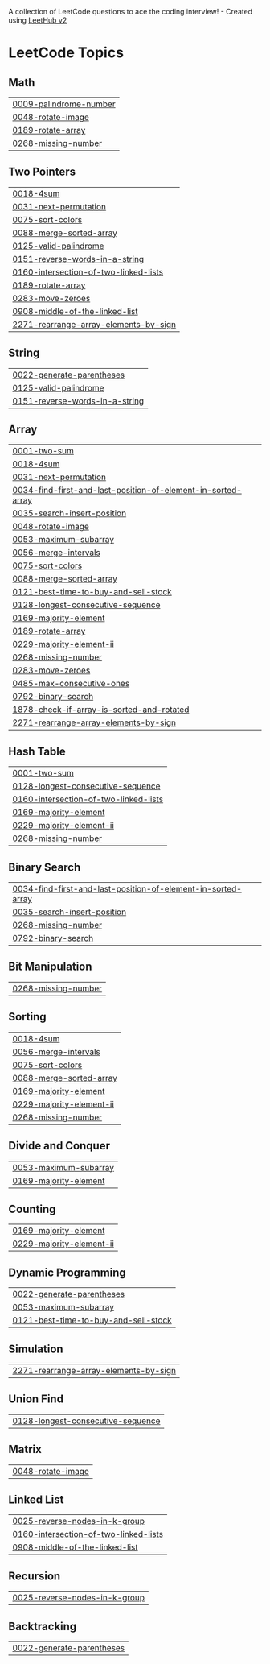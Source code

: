 A collection of LeetCode questions to ace the coding interview! - Created using [LeetHub v2](https://github.com/arunbhardwaj/LeetHub-2.0)
<!---LeetCode Topics Start-->
# LeetCode Topics
## Math
|  |
| ------- |
| [0009-palindrome-number](https://github.com/Agnish07/agnishleetcode/tree/master/0009-palindrome-number) |
| [0048-rotate-image](https://github.com/Agnish07/agnishleetcode/tree/master/0048-rotate-image) |
| [0189-rotate-array](https://github.com/Agnish07/agnishleetcode/tree/master/0189-rotate-array) |
| [0268-missing-number](https://github.com/Agnish07/agnishleetcode/tree/master/0268-missing-number) |
## Two Pointers
|  |
| ------- |
| [0018-4sum](https://github.com/Agnish07/agnishleetcode/tree/master/0018-4sum) |
| [0031-next-permutation](https://github.com/Agnish07/agnishleetcode/tree/master/0031-next-permutation) |
| [0075-sort-colors](https://github.com/Agnish07/agnishleetcode/tree/master/0075-sort-colors) |
| [0088-merge-sorted-array](https://github.com/Agnish07/agnishleetcode/tree/master/0088-merge-sorted-array) |
| [0125-valid-palindrome](https://github.com/Agnish07/agnishleetcode/tree/master/0125-valid-palindrome) |
| [0151-reverse-words-in-a-string](https://github.com/Agnish07/agnishleetcode/tree/master/0151-reverse-words-in-a-string) |
| [0160-intersection-of-two-linked-lists](https://github.com/Agnish07/agnishleetcode/tree/master/0160-intersection-of-two-linked-lists) |
| [0189-rotate-array](https://github.com/Agnish07/agnishleetcode/tree/master/0189-rotate-array) |
| [0283-move-zeroes](https://github.com/Agnish07/agnishleetcode/tree/master/0283-move-zeroes) |
| [0908-middle-of-the-linked-list](https://github.com/Agnish07/agnishleetcode/tree/master/0908-middle-of-the-linked-list) |
| [2271-rearrange-array-elements-by-sign](https://github.com/Agnish07/agnishleetcode/tree/master/2271-rearrange-array-elements-by-sign) |
## String
|  |
| ------- |
| [0022-generate-parentheses](https://github.com/Agnish07/agnishleetcode/tree/master/0022-generate-parentheses) |
| [0125-valid-palindrome](https://github.com/Agnish07/agnishleetcode/tree/master/0125-valid-palindrome) |
| [0151-reverse-words-in-a-string](https://github.com/Agnish07/agnishleetcode/tree/master/0151-reverse-words-in-a-string) |
## Array
|  |
| ------- |
| [0001-two-sum](https://github.com/Agnish07/agnishleetcode/tree/master/0001-two-sum) |
| [0018-4sum](https://github.com/Agnish07/agnishleetcode/tree/master/0018-4sum) |
| [0031-next-permutation](https://github.com/Agnish07/agnishleetcode/tree/master/0031-next-permutation) |
| [0034-find-first-and-last-position-of-element-in-sorted-array](https://github.com/Agnish07/agnishleetcode/tree/master/0034-find-first-and-last-position-of-element-in-sorted-array) |
| [0035-search-insert-position](https://github.com/Agnish07/agnishleetcode/tree/master/0035-search-insert-position) |
| [0048-rotate-image](https://github.com/Agnish07/agnishleetcode/tree/master/0048-rotate-image) |
| [0053-maximum-subarray](https://github.com/Agnish07/agnishleetcode/tree/master/0053-maximum-subarray) |
| [0056-merge-intervals](https://github.com/Agnish07/agnishleetcode/tree/master/0056-merge-intervals) |
| [0075-sort-colors](https://github.com/Agnish07/agnishleetcode/tree/master/0075-sort-colors) |
| [0088-merge-sorted-array](https://github.com/Agnish07/agnishleetcode/tree/master/0088-merge-sorted-array) |
| [0121-best-time-to-buy-and-sell-stock](https://github.com/Agnish07/agnishleetcode/tree/master/0121-best-time-to-buy-and-sell-stock) |
| [0128-longest-consecutive-sequence](https://github.com/Agnish07/agnishleetcode/tree/master/0128-longest-consecutive-sequence) |
| [0169-majority-element](https://github.com/Agnish07/agnishleetcode/tree/master/0169-majority-element) |
| [0189-rotate-array](https://github.com/Agnish07/agnishleetcode/tree/master/0189-rotate-array) |
| [0229-majority-element-ii](https://github.com/Agnish07/agnishleetcode/tree/master/0229-majority-element-ii) |
| [0268-missing-number](https://github.com/Agnish07/agnishleetcode/tree/master/0268-missing-number) |
| [0283-move-zeroes](https://github.com/Agnish07/agnishleetcode/tree/master/0283-move-zeroes) |
| [0485-max-consecutive-ones](https://github.com/Agnish07/agnishleetcode/tree/master/0485-max-consecutive-ones) |
| [0792-binary-search](https://github.com/Agnish07/agnishleetcode/tree/master/0792-binary-search) |
| [1878-check-if-array-is-sorted-and-rotated](https://github.com/Agnish07/agnishleetcode/tree/master/1878-check-if-array-is-sorted-and-rotated) |
| [2271-rearrange-array-elements-by-sign](https://github.com/Agnish07/agnishleetcode/tree/master/2271-rearrange-array-elements-by-sign) |
## Hash Table
|  |
| ------- |
| [0001-two-sum](https://github.com/Agnish07/agnishleetcode/tree/master/0001-two-sum) |
| [0128-longest-consecutive-sequence](https://github.com/Agnish07/agnishleetcode/tree/master/0128-longest-consecutive-sequence) |
| [0160-intersection-of-two-linked-lists](https://github.com/Agnish07/agnishleetcode/tree/master/0160-intersection-of-two-linked-lists) |
| [0169-majority-element](https://github.com/Agnish07/agnishleetcode/tree/master/0169-majority-element) |
| [0229-majority-element-ii](https://github.com/Agnish07/agnishleetcode/tree/master/0229-majority-element-ii) |
| [0268-missing-number](https://github.com/Agnish07/agnishleetcode/tree/master/0268-missing-number) |
## Binary Search
|  |
| ------- |
| [0034-find-first-and-last-position-of-element-in-sorted-array](https://github.com/Agnish07/agnishleetcode/tree/master/0034-find-first-and-last-position-of-element-in-sorted-array) |
| [0035-search-insert-position](https://github.com/Agnish07/agnishleetcode/tree/master/0035-search-insert-position) |
| [0268-missing-number](https://github.com/Agnish07/agnishleetcode/tree/master/0268-missing-number) |
| [0792-binary-search](https://github.com/Agnish07/agnishleetcode/tree/master/0792-binary-search) |
## Bit Manipulation
|  |
| ------- |
| [0268-missing-number](https://github.com/Agnish07/agnishleetcode/tree/master/0268-missing-number) |
## Sorting
|  |
| ------- |
| [0018-4sum](https://github.com/Agnish07/agnishleetcode/tree/master/0018-4sum) |
| [0056-merge-intervals](https://github.com/Agnish07/agnishleetcode/tree/master/0056-merge-intervals) |
| [0075-sort-colors](https://github.com/Agnish07/agnishleetcode/tree/master/0075-sort-colors) |
| [0088-merge-sorted-array](https://github.com/Agnish07/agnishleetcode/tree/master/0088-merge-sorted-array) |
| [0169-majority-element](https://github.com/Agnish07/agnishleetcode/tree/master/0169-majority-element) |
| [0229-majority-element-ii](https://github.com/Agnish07/agnishleetcode/tree/master/0229-majority-element-ii) |
| [0268-missing-number](https://github.com/Agnish07/agnishleetcode/tree/master/0268-missing-number) |
## Divide and Conquer
|  |
| ------- |
| [0053-maximum-subarray](https://github.com/Agnish07/agnishleetcode/tree/master/0053-maximum-subarray) |
| [0169-majority-element](https://github.com/Agnish07/agnishleetcode/tree/master/0169-majority-element) |
## Counting
|  |
| ------- |
| [0169-majority-element](https://github.com/Agnish07/agnishleetcode/tree/master/0169-majority-element) |
| [0229-majority-element-ii](https://github.com/Agnish07/agnishleetcode/tree/master/0229-majority-element-ii) |
## Dynamic Programming
|  |
| ------- |
| [0022-generate-parentheses](https://github.com/Agnish07/agnishleetcode/tree/master/0022-generate-parentheses) |
| [0053-maximum-subarray](https://github.com/Agnish07/agnishleetcode/tree/master/0053-maximum-subarray) |
| [0121-best-time-to-buy-and-sell-stock](https://github.com/Agnish07/agnishleetcode/tree/master/0121-best-time-to-buy-and-sell-stock) |
## Simulation
|  |
| ------- |
| [2271-rearrange-array-elements-by-sign](https://github.com/Agnish07/agnishleetcode/tree/master/2271-rearrange-array-elements-by-sign) |
## Union Find
|  |
| ------- |
| [0128-longest-consecutive-sequence](https://github.com/Agnish07/agnishleetcode/tree/master/0128-longest-consecutive-sequence) |
## Matrix
|  |
| ------- |
| [0048-rotate-image](https://github.com/Agnish07/agnishleetcode/tree/master/0048-rotate-image) |
## Linked List
|  |
| ------- |
| [0025-reverse-nodes-in-k-group](https://github.com/Agnish07/agnishleetcode/tree/master/0025-reverse-nodes-in-k-group) |
| [0160-intersection-of-two-linked-lists](https://github.com/Agnish07/agnishleetcode/tree/master/0160-intersection-of-two-linked-lists) |
| [0908-middle-of-the-linked-list](https://github.com/Agnish07/agnishleetcode/tree/master/0908-middle-of-the-linked-list) |
## Recursion
|  |
| ------- |
| [0025-reverse-nodes-in-k-group](https://github.com/Agnish07/agnishleetcode/tree/master/0025-reverse-nodes-in-k-group) |
## Backtracking
|  |
| ------- |
| [0022-generate-parentheses](https://github.com/Agnish07/agnishleetcode/tree/master/0022-generate-parentheses) |
<!---LeetCode Topics End-->
